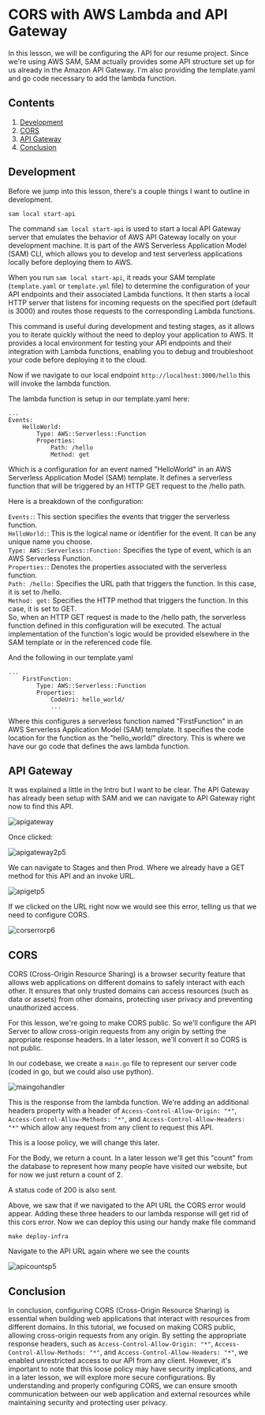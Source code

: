 # CORS with AWS Lambda and API Gateway

In this lesson, we will be configuring the API for our resume project. Since we're using AWS SAM, SAM actually provides some API structure set up for us already in the Amazon API Gateway.
I'm also providing the template.yaml and go code necessary to add the lambda function.

## Contents
1. [Development](#development)
2. [CORS](#cors)
3. [API Gateway](#api-gateway)
4. [Conclusion](#conclusion)

## Development
Before we jump into this lesson, there's a couple things I want to outline in development.

```
sam local start-api
```

The command `sam local start-api` is used to start a local API Gateway server that emulates the behavior of AWS API Gateway locally on your development machine. It is part of the AWS Serverless Application Model (SAM) CLI, which allows you to develop and test serverless applications locally before deploying them to AWS.

When you run `sam local start-api`, it reads your SAM template (`template.yaml` or `template.yml` file) to determine the configuration of your API endpoints and their associated Lambda functions. It then starts a local HTTP server that listens for incoming requests on the specified port (default is 3000) and routes those requests to the corresponding Lambda functions.

This command is useful during development and testing stages, as it allows you to iterate quickly without the need to deploy your application to AWS. It provides a local environment for testing your API endpoints and their integration with Lambda functions, enabling you to debug and troubleshoot your code before deploying it to the cloud.

Now if we navigate to our local endpoint `http://localhost:3000/hello` this will invoke the lambda function.

The lambda function is setup in our template.yaml here:

```
...
Events:
    HelloWorld:
        Type: AWS::Serverless::Function
        Properties:
            Path: /hello
            Method: get
```

Which is a configuration for an event named "HelloWorld" in an AWS Serverless Application Model (SAM) template. It defines a serverless function that will be triggered by an HTTP GET request to the /hello path.

Here is a breakdown of the configuration:

`Events:`: This section specifies the events that trigger the serverless function. <br>
`HelloWorld:`: This is the logical name or identifier for the event. It can be any unique name you choose. <br>
`Type: AWS::Serverless::Function:` Specifies the type of event, which is an AWS Serverless Function. <br>
`Properties:`: Denotes the properties associated with the serverless function. <br>
`Path: /hello:` Specifies the URL path that triggers the function. In this case, it is set to /hello. <br>
`Method: get:` Specifies the HTTP method that triggers the function. In this case, it is set to GET. <br>
So, when an HTTP GET request is made to the /hello path, the serverless function defined in this configuration will be executed. The actual implementation of the function's logic would be provided elsewhere in the SAM template or in the referenced code file.
<br>

And the following in our template.yaml

```
...
    FirstFunction:
        Type: AWS::Serverless::Function
        Properties:
            CodeUri: hello_world/
            ...
```

Where this configures a serverless function named "FirstFunction" in an AWS Serverless Application Model (SAM) template. It specifies the code location for the function as the "hello_world/" directory. This is where we have our go code that defines the aws lambda function.



## API Gateway
It was explained a little in the Intro but I want to be clear. The API Gateway has already been setup with SAM and we can navigate to API Gateway right now to find this API.

![apigateway](/images/apigateway.png)

Once clicked: 

![apigateway2p5](/images/apigateway2p5.png)

We can navigate to Stages and then Prod. Where we already have a GET method for this API and an invoke URL. 

![apigetp5](/images/apigetp5.png)

If we clicked on the URL right now we would see this error, telling us that we need to configure CORS. 

![corserrorp6](/images/corserrorp6.png)



## CORS
CORS (Cross-Origin Resource Sharing) is a browser security feature that allows web applications on different domains to safely interact with each other. It ensures that only trusted domains can access resources (such as data or assets) from other domains, protecting user privacy and preventing unauthorized access.

For this lesson, we're going to make CORS public. So we'll configure the API Server to allow cross-origin requests from any origin by setting the apropriate response headers. In a later lesson, we'll convert it so CORS is not public. 

In our codebase, we create a `main.go` file to represent our server code (coded in go, but we could also use python).

![maingohandler](/images/maingohandler.png)

This is the response from the lambda function. We're adding an additional headers property with a header of `Access-Control-Allow-Origin: "*"`, `Access-Control-Allow-Methods: "*"`, and `Access-Control-Allow-Headers: "*"` which allow any request from any client to request this API. 

This is a loose policy, we will change this later.

For the Body, we return a count. In a later lesson we'll get this "count" from the database to represent how many people have visited our website, but for now we just return a count of 2.

A status code of 200 is also sent. 

Above, we saw that if we navigated to the API URL the CORS error would appear. Adding these three headers to our lambda response will get rid of this cors error. Now we can deploy this using our handy make file command

```
make deploy-infra
```

Navigate to the API URL again where we see the counts

![apicountsp5](/images/apicountsp5.png)

## Conclusion
In conclusion, configuring CORS (Cross-Origin Resource Sharing) is essential when building web applications that interact with resources from different domains. In this tutorial, we focused on making CORS public, allowing cross-origin requests from any origin. By setting the appropriate response headers, such as `Access-Control-Allow-Origin: "*"`, `Access-Control-Allow-Methods: "*"`, and `Access-Control-Allow-Headers: "*"`, we enabled unrestricted access to our API from any client. However, it's important to note that this loose policy may have security implications, and in a later lesson, we will explore more secure configurations. By understanding and properly configuring CORS, we can ensure smooth communication between our web application and external resources while maintaining security and protecting user privacy.
